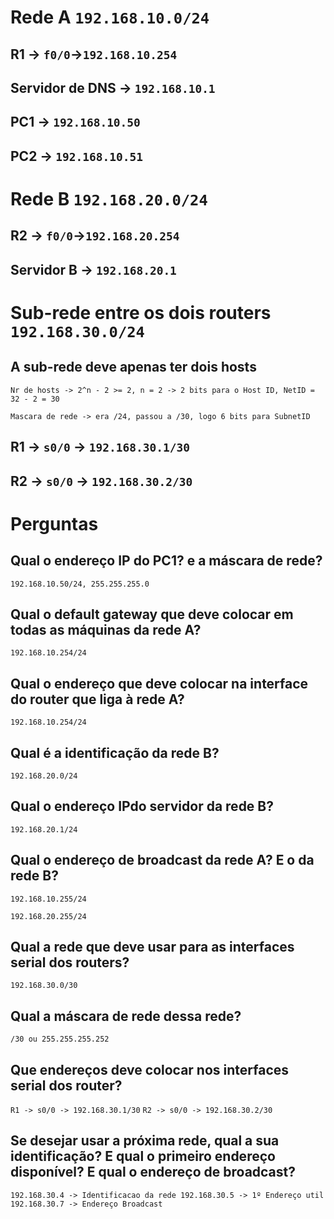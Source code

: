 # Rede A `192.168.10.0/24`
## R1 -> `f0/0`->`192.168.10.254`
## Servidor de DNS -> `192.168.10.1`
## PC1 -> `192.168.10.50`
## PC2 -> `192.168.10.51`


# Rede B `192.168.20.0/24`
## R2 -> `f0/0`->`192.168.20.254`
## Servidor B -> `192.168.20.1`


# Sub-rede entre os dois routers `192.168.30.0/24`

## A sub-rede deve apenas ter dois hosts

`Nr de hosts -> 2^n - 2 >= 2, n = 2 -> 2 bits para o Host ID, NetID = 32 - 2 = 30`

`Mascara de rede -> era /24, passou a /30, logo 6 bits para SubnetID`

## R1 -> `s0/0` -> `192.168.30.1/30`
## R2 -> `s0/0` -> `192.168.30.2/30`

# Perguntas

## Qual o endereço IP do PC1? e a máscara de rede?
`192.168.10.50/24, 255.255.255.0`

## Qual o default gateway que deve colocar em todas as máquinas da rede A?
`192.168.10.254/24`

## Qual o endereço que deve colocar na interface do router que liga à rede A?
`192.168.10.254/24`

## Qual é a identificação da rede B?
`192.168.20.0/24`

## Qual o endereço IPdo servidor da rede B?
`192.168.20.1/24`

## Qual o endereço de broadcast da rede A? E o da rede B?
`192.168.10.255/24`

`192.168.20.255/24`

## Qual a rede que deve usar para as interfaces serial dos routers?
`192.168.30.0/30`

## Qual a máscara de rede dessa rede?
`/30 ou 255.255.255.252`

## Que endereços deve colocar nos interfaces serial dos router? 
`R1 -> s0/0 -> 192.168.30.1/30`
`R2 -> s0/0 -> 192.168.30.2/30`


## Se desejar usar a próxima rede, qual a sua identificação? E qual o primeiro endereço disponível? E qual o endereço de broadcast?
`
192.168.30.4 -> Identificacao da rede
192.168.30.5 -> 1º Endereço util
192.168.30.7 -> Endereço Broadcast
`
